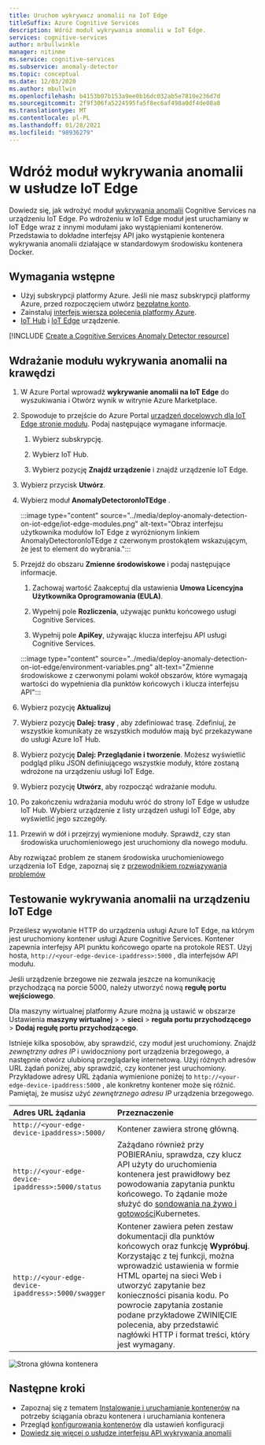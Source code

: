 ```yaml
---
title: Uruchom wykrywacz anomalii na IoT Edge
titleSuffix: Azure Cognitive Services
description: Wdróż moduł wykrywania anomalii w IoT Edge.
services: cognitive-services
author: mrbullwinkle
manager: nitinme
ms.service: cognitive-services
ms.subservice: anomaly-detector
ms.topic: conceptual
ms.date: 12/03/2020
ms.author: mbullwin
ms.openlocfilehash: b4153b07b153a9ee0b16dc032ab5e7810e236d7d
ms.sourcegitcommit: 2f9f306fa5224595fa5f8ec6af498a0df4de08a8
ms.translationtype: MT
ms.contentlocale: pl-PL
ms.lasthandoff: 01/28/2021
ms.locfileid: "98936279"
---
```

# <a name="deploy-an-anomaly-detector-module-to-iot-edge"></a>Wdróż moduł wykrywania anomalii w usłudze IoT Edge

Dowiedz się, jak wdrożyć moduł [wykrywania anomalii](../anomaly-detector-container-howto.md) Cognitive Services na urządzeniu IoT Edge. Po wdrożeniu w IoT Edge moduł jest uruchamiany w IoT Edge wraz z innymi modułami jako wystąpieniami kontenerów. Przedstawia to dokładne interfejsy API jako wystąpienie kontenera wykrywania anomalii działające w standardowym środowisku kontenera Docker. 

## <a name="prerequisites"></a>Wymagania wstępne

* Użyj subskrypcji platformy Azure. Jeśli nie masz subskrypcji platformy Azure, przed rozpoczęciem utwórz [bezpłatne konto](https://azure.microsoft.com/free).
* Zainstaluj [interfejs wiersza polecenia platformy Azure](/cli/azure/install-azure-cli).
* [IoT Hub](../../../iot-hub/iot-hub-create-through-portal.md) i [IoT Edge](../../../iot-edge/quickstart-linux.md) urządzenie.

[!INCLUDE [Create a Cognitive Services Anomaly Detector resource](../includes/create-anomaly-detector-resource.md)]

## <a name="deploy-the-anomaly-detection-module-to-the-edge"></a>Wdrażanie modułu wykrywania anomalii na krawędzi

1. W Azure Portal wprowadź **wykrywanie anomalii na IoT Edge** do wyszukiwania i Otwórz wynik w witrynie Azure Marketplace.
2. Spowoduje to przejście do Azure Portal [urządzeń docelowych dla IoT Edge stronie modułu](https://portal.azure.com/#create/azure-cognitive-service.edge-anomaly-detector). Podaj następujące wymagane informacje.

    1. Wybierz subskrypcję.

    1. Wybierz IoT Hub.

    1. Wybierz pozycję **Znajdź urządzenie** i znajdź urządzenie IoT Edge.

3. Wybierz przycisk **Utwórz**.

4. Wybierz moduł **AnomalyDetectoronIoTEdge** .

    :::image type="content" source="../media/deploy-anomaly-detection-on-iot-edge/iot-edge-modules.png" alt-text="Obraz interfejsu użytkownika modułów IoT Edge z wyróżnionym linkiem AnomalyDetectoronIoTEdge z czerwonym prostokątem wskazującym, że jest to element do wybrania.":::

5. Przejdź do obszaru **Zmienne środowiskowe** i podaj następujące informacje.

    1.  Zachowaj wartość Zaakceptuj dla ustawienia **Umowa Licencyjna Użytkownika Oprogramowania (EULA)**.

    1. Wypełnij pole **Rozliczenia**, używając punktu końcowego usługi Cognitive Services.

    1. Wypełnij pole **ApiKey**, używając klucza interfejsu API usługi Cognitive Services.

    :::image type="content" source="../media/deploy-anomaly-detection-on-iot-edge/environment-variables.png" alt-text="Zmienne środowiskowe z czerwonymi polami wokół obszarów, które wymagają wartości do wypełnienia dla punktów końcowych i klucza interfejsu API":::

6. Wybierz pozycję **Aktualizuj**

7. Wybierz pozycję **Dalej: trasy** , aby zdefiniować trasę. Zdefiniuj, że wszystkie komunikaty ze wszystkich modułów mają być przekazywane do usługi Azure IoT Hub.

8. Wybierz pozycję **Dalej: Przeglądanie i tworzenie**. Możesz wyświetlić podgląd pliku JSON definiującego wszystkie moduły, które zostaną wdrożone na urządzeniu usługi IoT Edge.
    
9. Wybierz pozycję **Utwórz**, aby rozpocząć wdrażanie modułu.

10. Po zakończeniu wdrażania modułu wróć do strony IoT Edge w usłudze IoT Hub. Wybierz urządzenie z listy urządzeń usługi IoT Edge, aby wyświetlić jego szczegóły.

11. Przewiń w dół i przejrzyj wymienione moduły. Sprawdź, czy stan środowiska uruchomieniowego jest uruchomiony dla nowego modułu. 

Aby rozwiązać problem ze stanem środowiska uruchomieniowego urządzenia IoT Edge, zapoznaj się z [przewodnikiem rozwiązywania problemów](../../../iot-edge/troubleshoot.md)

## <a name="test-anomaly-detector-on-an-iot-edge-device"></a>Testowanie wykrywania anomalii na urządzeniu IoT Edge

Prześlesz wywołanie HTTP do urządzenia usługi Azure IoT Edge, na którym jest uruchomiony kontener usługi Azure Cognitive Services. Kontener zapewnia interfejsy API punktu końcowego oparte na protokole REST. Użyj hosta, `http://<your-edge-device-ipaddress>:5000` , dla interfejsów API modułu.

Jeśli urządzenie brzegowe nie zezwala jeszcze na komunikację przychodzącą na porcie 5000, należy utworzyć nową **regułę portu wejściowego**. 

Dla maszyny wirtualnej platformy Azure można ją ustawić w obszarze Ustawienia **maszyny wirtualnej**  >    >  **sieci**  >  **reguła portu przychodzącego**  >  **Dodaj regułę portu przychodzącego**.

Istnieje kilka sposobów, aby sprawdzić, czy moduł jest uruchomiony. Znajdź *zewnętrzny adres IP* i uwidoczniony port urządzenia brzegowego, a następnie otwórz ulubioną przeglądarkę internetową. Użyj różnych adresów URL żądań poniżej, aby sprawdzić, czy kontener jest uruchomiony. Przykładowe adresy URL żądania wymienione poniżej to `http://<your-edge-device-ipaddress:5000` , ale konkretny kontener może się różnić. Pamiętaj, że musisz użyć *zewnętrznego adresu IP* urządzenia brzegowego.

| Adres URL żądania | Przeznaczenie |
|:-------------|:---------|
| `http://<your-edge-device-ipaddress>:5000/` | Kontener zawiera stronę główną. |
| `http://<your-edge-device-ipaddress>:5000/status` | Zażądano również przy POBIERAniu, sprawdza, czy klucz API użyty do uruchomienia kontenera jest prawidłowy bez powodowania zapytania punktu końcowego. To żądanie może służyć do [sondowania na żywo i gotowości](https://kubernetes.io/docs/tasks/configure-pod-container/configure-liveness-readiness-probes/)Kubernetes. |
| `http://<your-edge-device-ipaddress>:5000/swagger` | Kontener zawiera pełen zestaw dokumentacji dla punktów końcowych oraz funkcję **Wypróbuj**. Korzystając z tej funkcji, można wprowadzić ustawienia w formie HTML opartej na sieci Web i utworzyć zapytanie bez konieczności pisania kodu. Po powrocie zapytania zostanie podane przykładowe ZWINIĘCIE polecenia, aby przedstawić nagłówki HTTP i format treści, który jest wymagany. |

![Strona główna kontenera](../../../../includes/media/cognitive-services-containers-api-documentation/container-webpage.png)

## <a name="next-steps"></a>Następne kroki

* Zapoznaj się z tematem [Instalowanie i uruchamianie kontenerów](../anomaly-detector-container-configuration.md) na potrzeby ściągania obrazu kontenera i uruchamiania kontenera
* Przegląd [konfigurowania kontenerów](../anomaly-detector-container-configuration.md) dla ustawień konfiguracji
* [Dowiedz się więcej o usłudze interfejsu API wykrywania anomalii](https://go.microsoft.com/fwlink/?linkid=2080698&clcid=0x409)
